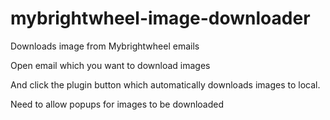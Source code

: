 # mybrightwheel-image-downloader
Downloads image from Mybrightwheel emails

Open email which you want to download images

And click the plugin button which automatically downloads images to local. 

Need to allow popups for images to be downloaded
